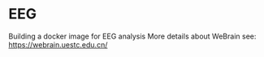 # EEG
Building a docker image for EEG analysis
More details about WeBrain see: https://webrain.uestc.edu.cn/

